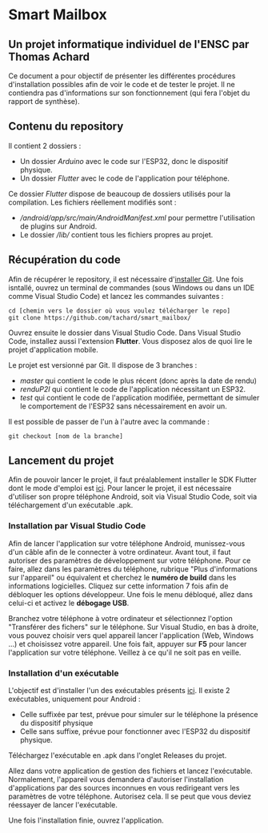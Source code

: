 # Smart Mailbox
## Un projet informatique individuel de l'ENSC par Thomas Achard

Ce document a pour objectif de présenter les différentes procédures d'installation possibles afin de voir le code et de tester le projet. Il ne contiendra pas d'informations sur son fonctionnement (qui fera l'objet du rapport de synthèse).

## Contenu du repository

Il contient 2 dossiers :
- Un dossier *Arduino* avec le code sur l'ESP32, donc le dispositif physique.
- Un dossier *Flutter* avec le code de l'application pour téléphone.

Ce dossier *Flutter* dispose de beaucoup de dossiers utilisés pour la compilation. Les fichiers réellement modifiés sont :
- */android/app/src/main/AndroidManifest.xml* pour permettre l'utilisation de plugins sur Android.
- Le dossier */lib/* contient tous les fichiers propres au projet.

## Récupération du code

Afin de récupérer le repository, il est nécessaire d'[installer Git](https://git-scm.com/book/en/v2/Getting-Started-Installing-Git). Une fois isntallé, ouvrez un terminal de commandes (sous Windows ou dans un IDE comme Visual Studio Code) et lancez les commandes suivantes :
```
cd [chemin vers le dossier où vous voulez télécharger le repo]
git clone https://github.com/tachard/smart_mailbox/
```

Ouvrez ensuite le dossier dans Visual Studio Code.
Dans Visual Studio Code, installez aussi l'extension **Flutter**.
Vous disposez alos de quoi lire le projet d'application mobile.

Le projet est versionné par Git. Il dispose de 3 branches :
- *master* qui contient le code le plus récent (donc après la date de rendu)
- *renduP2I* qui contient le code de l'application nécessitant un ESP32.
- *test* qui contient le code de l'application modifiée, permettant de simuler le comportement de l'ESP32 sans nécessairement en avoir un.

Il est possible de passer de l'un à l'autre avec la commande :
```
git checkout [nom de la branche]
```

## Lancement du projet

Afin de pouvoir lancer le projet, il faut préalablement installer le SDK Flutter dont le mode d'emploi est [ici](https://docs.flutter.dev/get-started/install).
Pour lancer le projet, il est nécessaire d'utiliser son propre téléphone Android, soit via Visual Studio Code, soit via téléchargement d'un exécutable .apk.

### Installation par Visual Studio Code

Afin de lancer l'application sur votre téléphone Android, munissez-vous d'un câble afin de le connecter à votre ordinateur. Avant tout, il faut autoriser des paramètres de développement sur votre téléphone. Pour ce faire, allez dans les paramètres du téléphone, rubrique "Plus d'informations sur l'appareil" ou équivalent et cherchez le **numéro de build** dans les informations logicielles. Cliquez sur cette information 7 fois afin de débloquer les options développeur. Une fois le menu débloqué, allez dans celui-ci et activez le **débogage USB**.

Branchez votre téléphone à votre ordinateur et sélectionnez l'option "Transférer des fichers" sur le téléphone. Sur Visual Studio, en bas à droite, vous pouvez choisir vers quel appareil lancer l'application (Web, Windows ...) et choisissez votre appareil. Une fois fait, appuyer sur **F5** pour lancer l'application sur votre téléphone. Veillez à ce qu'il ne soit pas en veille.

### Installation d'un exécutable

L'objectif est d'installer l'un des exécutables présents [ici](https://github.com/tachard/smart_mailbox/releases). Il existe 2 exécutables, uniquement pour Android :
- Celle suffixée par test, prévue pour simuler sur le téléphone la présence du dispositif physique
- Celle sans suffixe, prévue pour fonctionner avec l'ESP32 du dispositif physique.

Téléchargez l'exécutable en .apk dans l'onglet Releases du projet.

Allez dans votre application de gestion des fichiers et lancez l'exécutable. Normalement, l'appareil vous demandera d'autoriser l'installation d'applications par des sources inconnues en vous redirigeant vers les paramètres de votre téléphone. Autorisez cela. Il se peut que vous deviez réessayer de lancer l'exécutable.

Une fois l'installation finie, ouvrez l'application.
